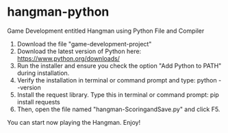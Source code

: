 # hangman-python
Game Development entitled Hangman using Python File and Compiler

1. Download the file "game-development-project"
2. Download the latest version of Python here: https://www.python.org/downloads/
3. Run the installer and ensure you check the option "Add Python to PATH" during installation.
4. Verify the installation in terminal or command prompt and type: python --version
5. Install the request library. Type this in terminal or command prompt: pip install requests
6. Then, open the file named "hangman-ScoringandSave.py" and click F5.

You can start now playing the Hangman. Enjoy!


